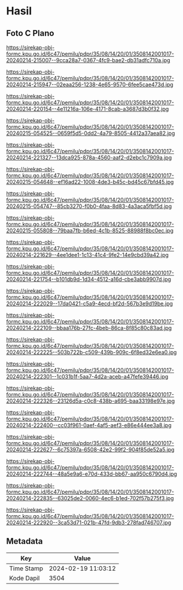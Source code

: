 # Hasil

## Foto C Plano

https://sirekap-obj-formc.kpu.go.id/6c47/pemilu/pdpr/35/08/14/20/01/3508142001017-20240214-215007--9cca28a7-0367-4fc9-bae2-db31adfc710a.jpg

https://sirekap-obj-formc.kpu.go.id/6c47/pemilu/pdpr/35/08/14/20/01/3508142001017-20240214-215947--02eaa256-1238-4e65-9570-6fee5cae473d.jpg

https://sirekap-obj-formc.kpu.go.id/6c47/pemilu/pdpr/35/08/14/20/01/3508142001017-20240214-220154--4e11216a-106e-4171-8cab-a3687d3b0f32.jpg

https://sirekap-obj-formc.kpu.go.id/6c47/pemilu/pdpr/35/08/14/20/01/3508142001017-20240215-054525--0659f5d5-0dd2-4a79-8505-4412a37aea82.jpg

https://sirekap-obj-formc.kpu.go.id/6c47/pemilu/pdpr/35/08/14/20/01/3508142001017-20240214-221327--13dca925-878a-4560-aaf2-d2ebc1c7909a.jpg

https://sirekap-obj-formc.kpu.go.id/6c47/pemilu/pdpr/35/08/14/20/01/3508142001017-20240215-054648--ef16ad22-1008-4de3-b45c-bd45c67bfd45.jpg

https://sirekap-obj-formc.kpu.go.id/6c47/pemilu/pdpr/35/08/14/20/01/3508142001017-20240215-054747--85cb3270-f0b0-4faa-8d83-4a3aca5fbf5d.jpg

https://sirekap-obj-formc.kpu.go.id/6c47/pemilu/pdpr/35/08/14/20/01/3508142001017-20240215-055808--79baa7fb-b6ed-4c1b-8525-88988f8bc0ec.jpg

https://sirekap-obj-formc.kpu.go.id/6c47/pemilu/pdpr/35/08/14/20/01/3508142001017-20240214-221629--4ee1dee1-1c13-41c4-9fe2-14e9cbd39a42.jpg

https://sirekap-obj-formc.kpu.go.id/6c47/pemilu/pdpr/35/08/14/20/01/3508142001017-20240214-221754--b101db9d-1d34-4512-a16d-cbe3abb9907d.jpg

https://sirekap-obj-formc.kpu.go.id/6c47/pemilu/pdpr/35/08/14/20/01/3508142001017-20240214-222029--17da0421-c5a9-4ecd-bf2d-567b3e9d19be.jpg

https://sirekap-obj-formc.kpu.go.id/6c47/pemilu/pdpr/35/08/14/20/01/3508142001017-20240214-222109--bbaa176b-27fc-4beb-86ca-8f85c80c83ad.jpg

https://sirekap-obj-formc.kpu.go.id/6c47/pemilu/pdpr/35/08/14/20/01/3508142001017-20240214-222225--503b722b-c509-439b-909c-6f8ed32e6ea0.jpg

https://sirekap-obj-formc.kpu.go.id/6c47/pemilu/pdpr/35/08/14/20/01/3508142001017-20240214-222301--1c031b1f-5aa7-4d2a-aceb-a47fefe39446.jpg

https://sirekap-obj-formc.kpu.go.id/6c47/pemilu/pdpr/35/08/14/20/01/3508142001017-20240214-222326--23126d5a-c0c8-438b-a695-baa33198e97e.jpg

https://sirekap-obj-formc.kpu.go.id/6c47/pemilu/pdpr/35/08/14/20/01/3508142001017-20240214-222400--cc03f961-0aef-4af5-aef3-e86e444ee3a8.jpg

https://sirekap-obj-formc.kpu.go.id/6c47/pemilu/pdpr/35/08/14/20/01/3508142001017-20240214-222627--6c75397a-6508-42e2-99f2-904f85de52a5.jpg

https://sirekap-obj-formc.kpu.go.id/6c47/pemilu/pdpr/35/08/14/20/01/3508142001017-20240214-222744--48a5e9a6-e70d-433d-bb67-aa950c6790d4.jpg

https://sirekap-obj-formc.kpu.go.id/6c47/pemilu/pdpr/35/08/14/20/01/3508142001017-20240214-222835--63025de2-0060-4ec6-b1ed-702f57b275f3.jpg

https://sirekap-obj-formc.kpu.go.id/6c47/pemilu/pdpr/35/08/14/20/01/3508142001017-20240214-222920--3ca53d71-021b-47fd-9db3-278fad746707.jpg


## Metadata

| Key        | Value               |
| ---------- | ------------------- |
| Time Stamp | 2024-02-19 11:03:12 |
| Kode Dapil | 3504                |



